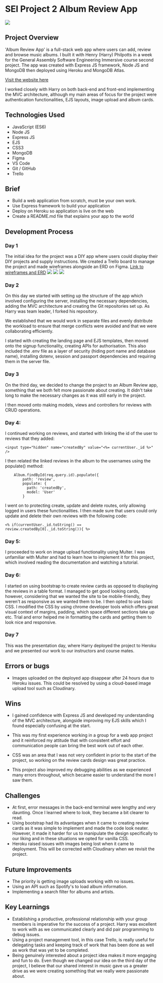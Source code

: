 # SEI Project 2 Album Review App

![](https://i.imgur.com/SVfnkuf.png)

## Project Overview

'Album Review App' is a full-stack web app where users can add, review and browse music albums. I built it with Henry (Harry) Philpotts in a week for the General Assembly Software Engineering Immersive course second project. The app was created with Express JS framework, Node JS and MongoDB then deployed using Heroku and MongoDB Atlas.

[Visit the website here](https://albumreviewapp.cyclic.app/review/index)

I worked closely with Harry on both back-end and front-end implementing the MVC architecture, although my main areas of focus for the project were authentication functionalities, EJS layouts, image upload and album cards. 

## Technologies Used

- JavaScript (ES6)
- Node JS
- Express JS
- EJS
- CSS3
- MongoDB
- Figma
- VS Code
- Git / GitHub
- Trello 

## Brief
- Build a web application from scratch, must be your own work.
- Use Express framework to build your application
- Deploy on Heroku so application is live on the web
- Create a README.md file that explains your app to the world

## Development Process

### Day 1       
 
The initial idea for the project was a DIY app where users could display their DIY projects and supply instructions. We created a Trello board to manage the project and made wireframes alongside an ERD on Figma.
[Link to wireframes and ERD](https://www.figma.com/file/G63VmlG1NHGvTbEyLctO6H/Album-Review-App-Wireframes-and-ERD?node-id=0%3A1)
![](https://i.imgur.com/1D2Otiv.png)
![](https://i.imgur.com/8HJYJvx.png)
![](https://i.imgur.com/mkZnKNT.png)


### Day 2      

On this day we started with setting up the structure of the app which involved configuring the server, installing the necessary dependencies, adding the MVC architecture and creating the Git repositories set up. As Harry was team leader, I forked his repository. 
   
We established that we would work in separate files and evenly distribute the workload to ensure that merge conflicts were avoided and that we were collaborating efficiently. 

I started with creating the landing page and EJS templates,
then moved onto the signup functionality, creating APIs for authorisation. This also included the .env file as a layer of security (hiding port name and database name), installing dotenv, session and passport dependencies and requiring them in the server file. 

### Day 3       

On the third day, we decided to change the project to an Album Review app, something that we both felt more passionate about creating. It didn't take long to make the necessary changes as it was still early in the project. 

I then moved onto making models, views and controllers for reviews with CRUD operations.

### Day 4:       

I continued working on reviews, and started with linking the id of the user to reviews that they added:

```
<input type="hidden" name="createdBy" value="<%= currentUser._id %>" /> 
```

I then related the linked reviews in the album to the usernames using the populate() method:
```
    Album.findById(req.query.id).populate({ 
        path: 'review',
        populate: {
          path: 'createdBy',
          model: 'User'
        } 
```

I went on to protecting create, update and delete routes, only allowing logged in users these functionalities. I then made sure that users could only update and delete their own reviews with the following code:

``` 
<% if(currentUser._id.toString() == review.createdBy[0]._id.toString()){ %>
```

### Day 5:     

I proceeded to work on image upload functionality using Multer. I was unfamiliar with Multer and had to learn how to implement it for this project, which involved reading the documentation and watching a tutorial. 

### Day 6:

I started on using bootstrap to create review cards as opposed to displaying the reviews in a table format. I managed to get good looking cards, however, considering that we wanted the site to be mobile-friendly, they weren't as responsive as we wanted them to be. I then opted to use basic CSS. I modified the CSS by using chrome developer tools which offers great visual context of margins, padding, which space different sections take up etc. Trial and error helped me in formatting the cards and getting them to look nice and responsive.

### Day 7

This was the presentation day, where Harry deployed the project to Heroku and we presented our work to our instructors and course mates. 

## Errors or bugs
- Images uploaded on the deployed app disappear after 24 hours due to Heroku issues. This could be resolved by using a cloud-based image upload tool such as Cloudinary.

## Wins
- I gained confidence with Express JS and developed my understanding of the MVC architecture, alongside improving my EJS skills which I found especially confusing at the start. 

- This was my first experience working in a group for a web app project and it reinforced my attitude that with consistent effort and communication people can bring the best work out of each other. 

- CSS was an area that I was not very confident in prior to the start of the project, so working on the review cards design was great practice. 

- This project also improved my debugging abilities as we experienced many errors throughout, which became easier to understand the more I saw them. 

## Challenges
- At first, error messages in the back-end terminal were lengthy and very daunting. Once I learned where to look, they became a bit clearer to read.
- Using bootstrap had its advantages when it came to creating review cards as it was simple to implement and made the code look neater. However, it made it harder for us to manipulate the design specifically to our liking and in these situations we opted for vanilla CSS. 
- Heroku raised issues with images being lost when it came to deployment. This will be corrected with Cloudinary when we revisit the project.

## Future Improvements
- The priority is getting image uploads working with no issues.
- Using an API such as Spotify's to load album information. 
- Implementing a search filter for albums and artists.

## Key Learnings
- Establishing a productive, professional relationship with your group members is imperative for the success of a project. Harry was excellent to work with as we communicated clearly and did pair programming to debug issues. 
- Using a project management tool, in this case Trello, is really useful for delegating tasks and keeping track of work that has been done as well as work that was yet to be completed. 
- Being genuinely interested about a project idea makes it more engaging and fun to do. Even though we changed our idea on the third day of the project, I believe that our shared interest in music gave us a greater drive as we were creating something that we really were passionate about.
